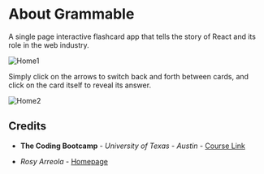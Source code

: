 # About Grammable

A single page interactive flashcard app that tells the story of React and its role in the web industry.

![Home1](app/assets/images/fb1.png)

Simply click on the arrows to switch back and forth between cards, and click on the card itself to reveal its answer. 

![Home2](app/assets/images/fb2.png)

## Credits

* **The Coding Bootcamp** - *University of Texas - Austin* - [Course Link](https://techbootcamps.utexas.edu/coding/online/landing/?tc_ver=1&s=Google-Brand&pkw=ut%20austin%20coding%20bootcamp&pcrid=397231697230&pmt=e&utm_source=google&utm_medium=cpc&utm_campaign=GGL%7CUT-Austin%7CSEM%7CCODING%7C-%7CONL%7CTIER-1%7CALL%7CBRD%7CEXACT%7CCore%7CBootcamp&utm_term=ut%20austin%20coding%20bootcamp&utm_content=397231697230&s=google&k=ut%20austin%20coding%20bootcamp&gclid=EAIaIQobChMI16eEysjL5wIVh5OzCh03vAWNEAAYASAAEgKc8PD_BwE&gclsrc=aw.ds)

* *Rosy Arreola* - [Homepage](https://rosyarreola.netlify.com/)
